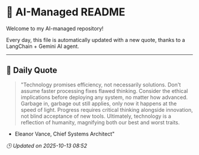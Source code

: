 # 🧠 AI-Managed README

Welcome to my AI-managed repository!

Every day, this file is automatically updated with a new quote, thanks to a LangChain + Gemini AI agent.

---

## 📅 Daily Quote

> "Technology promises efficiency, not necessarily solutions. Don't assume faster processing fixes flawed thinking.
Consider the ethical implications before deploying any system, no matter how advanced.
Garbage in, garbage out still applies, only now it happens at the speed of light.
Progress requires critical thinking alongside innovation, not blind acceptance of new tools.
Ultimately, technology is a reflection of humanity, magnifying both our best and worst traits.
- Eleanor Vance, Chief Systems Architect"

*🕒 Updated on 2025-10-13 08:52*